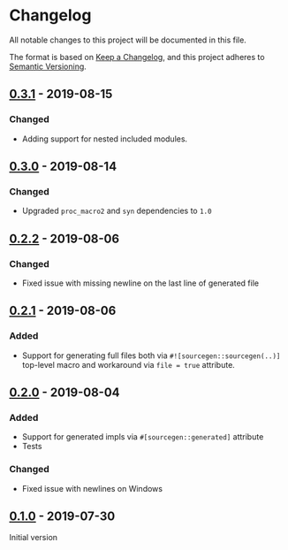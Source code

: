 
# Changelog
All notable changes to this project will be documented in this file.

The format is based on [Keep a Changelog](https://keepachangelog.com/en/1.0.0/),
and this project adheres to [Semantic Versioning](https://semver.org/spec/v2.0.0.html).

## [0.3.1] - 2019-08-15

### Changed

- Adding support for nested included modules.

[0.3.1]: https://github.com/commure/sourcegen/releases/tag/sourcegen-cli-v0.3.1

## [0.3.0] - 2019-08-14

### Changed

- Upgraded `proc_macro2` and `syn` dependencies to `1.0`

[0.3.0]: https://github.com/commure/sourcegen/releases/tag/sourcegen-cli-v0.3.0

## [0.2.2] - 2019-08-06

### Changed

- Fixed issue with missing newline on the last line of generated file

[0.2.2]: https://github.com/commure/sourcegen/releases/tag/sourcegen-cli-v0.2.2

## [0.2.1] - 2019-08-06

### Added

- Support for generating full files both via `#![sourcegen::sourcegen(..)]` top-level macro and workaround via `file = true` attribute.

[0.2.1]: https://github.com/commure/sourcegen/releases/tag/sourcegen-cli-v0.2.1

## [0.2.0] - 2019-08-04

### Added

- Support for generated impls via `#[sourcegen::generated]` attribute
- Tests

### Changed

- Fixed issue with newlines on Windows

[0.2.0]: https://github.com/commure/sourcegen/releases/tag/sourcegen-cli-v0.2.0

## [0.1.0] - 2019-07-30

Initial version

[0.1.0]: https://github.com/commure/sourcegen/releases/tag/sourcegen-v0.1.0
